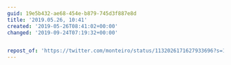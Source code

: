 ```yaml
---
guid: 19e5b432-ae68-454e-b879-745d3f887e8d
title: '2019.05.26, 10:41'
created: '2019-05-26T08:41:02+00:00'
changed: '2019-09-24T07:19:32+00:00'


repost_of: 'https://twitter.com/monteiro/status/1132026171627933696?s=19'
---
```


